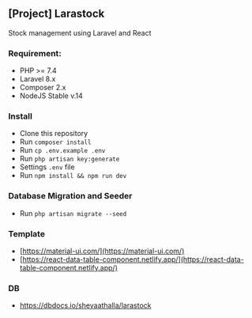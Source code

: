 ## [Project] Larastock
Stock management using Laravel and React

### Requirement:

- PHP >= 7.4
- Laravel 8.x
- Composer 2.x
- NodeJS Stable v.14

### Install

- Clone this repository
- Run `composer install`
- Run `cp .env.example .env`
- Run `php artisan key:generate`
- Settings `.env` file
- Run `npm install && npm run dev`

### Database Migration and Seeder

- Run `php artisan migrate --seed`

### Template

- [https://material-ui.com/](https://material-ui.com/)
- [https://react-data-table-component.netlify.app/](https://react-data-table-component.netlify.app/)

### DB
- https://dbdocs.io/shevaathalla/larastock
